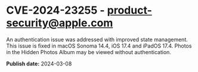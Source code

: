# CVE-2024-23255 - product-security@apple.com

An authentication issue was addressed with improved state management. This issue is fixed in macOS Sonoma 14.4, iOS 17.4 and iPadOS 17.4. Photos in the Hidden Photos Album may be viewed without authentication.

**Publish date:** 2024-03-08
